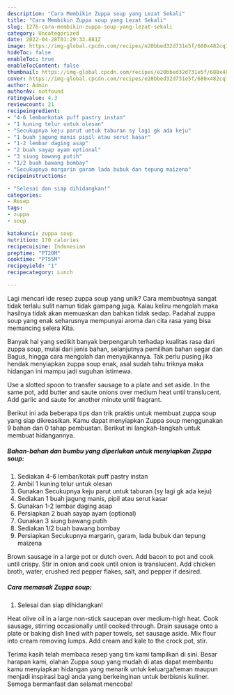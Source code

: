 ```yaml
---
description: "Cara Membikin Zuppa soup yang Lezat Sekali"
title: "Cara Membikin Zuppa soup yang Lezat Sekali"
slug: 1276-cara-membikin-zuppa-soup-yang-lezat-sekali
category: Uncategorized
date: 2022-04-28T01:29:32.881Z
image: https://img-global.cpcdn.com/recipes/e20bbed32d731e5f/680x482cq70/zuppa-soup-foto-resep-utama.jpg
hideToc: false
enableToc: true
enableTocContent: false
thumbnail: https://img-global.cpcdn.com/recipes/e20bbed32d731e5f/680x482cq70/zuppa-soup-foto-resep-utama.jpg
cover: https://img-global.cpcdn.com/recipes/e20bbed32d731e5f/680x482cq70/zuppa-soup-foto-resep-utama.jpg
author: Admin
authorAv: notfound
ratingvalue: 4.3
reviewcount: 21
recipeingredient:
- "4-6 lembarkotak puff pastry instan"
- "1 kuning telur untuk olesan"
- "Secukupnya keju parut untuk taburan sy lagi gk ada keju"
- "1 buah jagung manis pipil atau serut kasar"
- "1-2 lembar daging asap"
- "2 buah sayap ayam optional"
- "3 siung bawang putih"
- "1/2 buah bawang bombay"
- "Secukupnya margarin garam lada bubuk dan tepung maizena"
recipeinstructions:

- "Selesai dan siap dihidangkan!"
categories:
- Resep
tags:
- zuppa
- soup

katakunci: zuppa soup 
nutrition: 170 calories
recipecuisine: Indonesian
preptime: "PT20M"
cooktime: "PT55M"
recipeyield: "1"
recipecategory: Lunch

---
```





Lagi mencari ide resep zuppa soup yang unik? Cara membuatnya sangat tidak terlalu sulit namun tidak gampang juga. Kalau keliru mengolah maka hasilnya tidak akan memuaskan dan bahkan tidak sedap. Padahal zuppa soup yang enak seharusnya mempunyai aroma dan cita rasa yang bisa memancing selera Kita.





Banyak hal yang sedikit banyak berpengaruh terhadap kualitas rasa dari zuppa soup, mulai dari jenis bahan, selanjutnya pemilihan bahan segar dan Bagus, hingga cara mengolah dan menyajikannya. Tak perlu pusing jika hendak menyiapkan zuppa soup enak,      asal sudah tahu triknya maka hidangan ini mampu jadi suguhan istimewa.














Use a slotted spoon to transfer sausage to a plate and set aside. In the same pot, add butter and saute onions over medium heat until translucent. Add garlic and saute for another minute until fragrant.






Berikut ini ada beberapa tips dan trik praktis untuk membuat zuppa soup yang siap dikreasikan. Kamu dapat menyiapkan Zuppa soup menggunakan 9 bahan dan 0 tahap pembuatan. Berikut ini langkah-langkah untuk membuat hidangannya.

<!--inarticleads1-->

##### Bahan-bahan dan bumbu yang diperlukan untuk menyiapkan Zuppa soup:

1. Sediakan 4-6 lembar/kotak puff pastry instan
1. Ambil 1 kuning telur untuk olesan
1. Gunakan Secukupnya keju parut untuk taburan (sy lagi gk ada keju)
1. Sediakan 1 buah jagung manis, pipil atau serut kasar
1. Gunakan 1-2 lembar daging asap
1. Persiapkan 2 buah sayap ayam (optional)
1. Gunakan 3 siung bawang putih
1. Sediakan 1/2 buah bawang bombay
1. Persiapkan Secukupnya margarin, garam, lada bubuk dan tepung maizena


Brown sausage in a large pot or dutch oven. Add bacon to pot and cook until crispy. Stir in onion and cook until onion is translucent. Add chicken broth, water, crushed red pepper flakes, salt, and pepper if desired. 

<!--inarticleads2-->

##### Cara memasak Zuppa soup:


1. Selesai dan siap dihidangkan!

Heat olive oil in a large non-stick saucepan over medium-high heat. Cook sausage, stirring occasionally until cooked through. Drain sausage onto a plate or baking dish lined with paper towels, set sausage aside. Mix flour into cream removing lumps. Add cream and kale to the crock pot, stir. 

Terima kasih telah membaca resep yang tim kami tampilkan di sini. Besar harapan kami, olahan Zuppa soup yang mudah di atas dapat membantu kamu menyiapkan hidangan yang menarik untuk keluarga/teman maupun menjadi inspirasi bagi anda yang berkeinginan untuk berbisnis kuliner. Semoga bermanfaat dan selamat mencoba!
